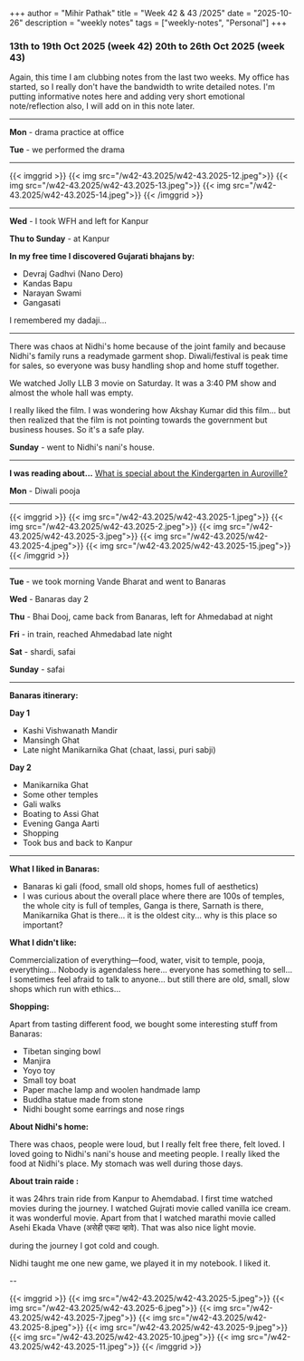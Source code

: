 +++
author = "Mihir Pathak"
title = "Week 42 & 43 /2025"
date = "2025-10-26"
description = "weekly notes"
tags = ["weekly-notes", "Personal"]
+++

### 13th to 19th Oct 2025 (week 42) 20th to 26th Oct 2025 (week 43)

Again, this time I am clubbing notes from the last two weeks. My office has started, so I really don't have the bandwidth to write detailed notes. I'm putting informative notes here and adding very short emotional note/reflection also, I will add on in this note later.

---

**Mon** - drama practice at office

**Tue** - we performed the drama 

---

{{< imggrid >}}
{{< img src="/w42-43.2025/w42-43.2025-12.jpeg">}}
{{< img src="/w42-43.2025/w42-43.2025-13.jpeg">}}
{{< img src="/w42-43.2025/w42-43.2025-14.jpeg">}}
{{< /imggrid >}}

---

**Wed** - I took WFH and left for Kanpur 

**Thu to Sunday** - at Kanpur 

**In my free time I discovered Gujarati bhajans by:**

- Devraj Gadhvi (Nano Dero)
- Kandas Bapu 
- Narayan Swami 
- Gangasati 

I remembered my dadaji...

----

There was chaos at Nidhi's home because of the joint family and because Nidhi's family runs a readymade garment shop. Diwali/festival is peak time for sales, so everyone was busy handling shop and home stuff together.

We watched Jolly LLB 3 movie on Saturday. It was a 3:40 PM show and almost the whole hall was empty. 

I really liked the film. I was wondering how Akshay Kumar did this film... but then realized that the film is not pointing towards the government but business houses. So it's a safe play. 

**Sunday** - went to Nidhi's nani's house. 

----

**I was reading about...**
[What is special about the Kindergarten in Auroville?](https://auroville.org/page/what-is-special-about-the-kindergarten-in-auroville-%3F)

**Mon** - Diwali pooja 

---

{{< imggrid >}}
{{< img src="/w42-43.2025/w42-43.2025-1.jpeg">}}
{{< img src="/w42-43.2025/w42-43.2025-2.jpeg">}}
{{< img src="/w42-43.2025/w42-43.2025-3.jpeg">}}
{{< img src="/w42-43.2025/w42-43.2025-4.jpeg">}}
{{< img src="/w42-43.2025/w42-43.2025-15.jpeg">}}
{{< /imggrid >}}

----

**Tue** - we took morning Vande Bharat and went to Banaras 

**Wed** - Banaras day 2

**Thu** - Bhai Dooj, came back from Banaras, left for Ahmedabad at night 

**Fri** - in train, reached Ahmedabad late night 

**Sat** - shardi, safai 

**Sunday** - safai 

------

**Banaras itinerary:**

**Day 1**
- Kashi Vishwanath Mandir 
- Mansingh Ghat 
- Late night Manikarnika Ghat 
(chaat, lassi, puri sabji)

**Day 2**
- Manikarnika Ghat 
- Some other temples 
- Gali walks
- Boating to Assi Ghat 
- Evening Ganga Aarti 
- Shopping 
- Took bus and back to Kanpur

----

**What I liked in Banaras:**

- Banaras ki gali (food, small old shops, homes full of aesthetics)
- I was curious about the overall place where there are 100s of temples, the whole city is full of temples, Ganga is there, Sarnath is there, Manikarnika Ghat is there... it is the oldest city... why is this place so important?

**What I didn't like:**

Commercialization of everything—food, water, visit to temple, pooja, everything... Nobody is agendaless here... everyone has something to sell... I sometimes feel afraid to talk to anyone... but still there are old, small, slow shops which run with ethics...

**Shopping:**

Apart from tasting different food, we bought some interesting stuff from Banaras:
- Tibetan singing bowl 
- Manjira
- Yoyo toy
- Small toy boat 
- Paper mache lamp and woolen handmade lamp 
- Buddha statue made from stone 
- Nidhi bought some earrings and nose rings

**About Nidhi's home:**

There was chaos, people were loud, but I really felt free there, felt loved. I loved going to Nidhi's nani's house and meeting people. I really liked the food at Nidhi's place. My stomach was well during those days.

**About train raide :**

it was 24hrs train ride from Kanpur to Ahemdabad. I first time watched movies during the journey. I watched Gujrati movie called vanilla ice cream. it was wonderful movie. Apart from that I watched marathi movie called Asehi Ekada Vhave (असेही एकदा व्हावे). That was also nice light movie. 

during the journey I got cold and cough. 

Nidhi taught me one new game, we played it in my notebook. I liked it. 

--

{{< imggrid >}}
{{< img src="/w42-43.2025/w42-43.2025-5.jpeg">}}
{{< img src="/w42-43.2025/w42-43.2025-6.jpeg">}}
{{< img src="/w42-43.2025/w42-43.2025-7.jpeg">}}
{{< img src="/w42-43.2025/w42-43.2025-8.jpeg">}}
{{< img src="/w42-43.2025/w42-43.2025-9.jpeg">}}
{{< img src="/w42-43.2025/w42-43.2025-10.jpeg">}}
{{< img src="/w42-43.2025/w42-43.2025-11.jpeg">}}
{{< /imggrid >}}

